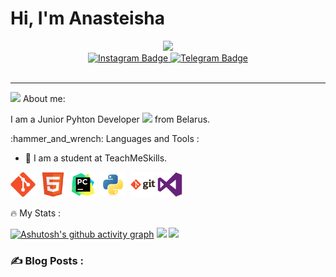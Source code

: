 <!-- BLOG-POST-LIST:START -->
# Hi, I'm Anasteisha


<div id="header" align="center">
  <img src="https://media.giphy.com/media/jNA4Bof4CGbwNOlRP9/giphy.gif" width="480"/>
</div>
<div id="badges" align="center">
  <a href="https://www.instagram.com/a.sundik/?igshid=NTdlMDg3MTY%3D">
    <img src="https://img.shields.io/badge/Instagram-red?style=for-the-badge&logo=Instagram&logoColor=black" alt="Instagram Badge"/>
  </a>
  <a href="https://tlgg.ru/@nastasandalova">
    <img src="https://img.shields.io/badge/Telegram-blue?style=for-the-badge&logo=Telegram&logoColor=black" alt="Telegram Badge"/>
  </a>
</div>


<div  align="center">
  <img src="https://komarev.com/ghpvc/?username=Shundik&style=flat-square&color=blue" alt=""/>
</dif> 

---
<div align="left">
  <img src="https://media.giphy.com/media/77T0KoLNfI9kXYWoAK/giphy.gif" width="50"/> About me:
  
  I am a Junior Pyhton Developer <img src="https://media.giphy.com/media/WUlplcMpOCEmTGBtBW/giphy.gif" width="30"> from Belarus.
</div>
<div align="left">
  :hammer_and_wrench: Languages and Tools :
  
  
</div>
<div align="left">
  
  - :seedling: I am a student at TeachMeSkills.
  
</dif>


<div>
  <img src="https://github.com/devicons/devicon/blob/master/icons/git/git-original.svg" title="GIT" alt="GIT" width="40" height="40"/>&nbsp;
  <img src="https://github.com/devicons/devicon/blob/master/icons/html5/html5-original.svg" title="HTML" alt="HTML" width="40" height="40"/>&nbsp;
  <img src="https://github.com/devicons/devicon/blob/master/icons/pycharm/pycharm-original.svg" title="pycharm" alt="pycharm" width="40" height="40"/>&nbsp;
  <img src="https://github.com/devicons/devicon/blob/master/icons/python/python-original.svg" title="python " alt="python" width="40" height="40"/>&nbsp;
  <img src="https://github.com/devicons/devicon/blob/master/icons/git/git-original-wordmark.svg" title="Git" **alt="Git" width="40" height="40"/>
  <img src="https://github.com/devicons/devicon/blob/master/icons/visualstudio/visualstudio-plain.svg" title="visualstudio " alt="visualstudio" width="40" height="40"/>&nbsp;
</div>



:fire: My Stats :



[![Ashutosh's github activity graph](https://github-readme-activity-graph.cyclic.app/graph?username=Shundik&theme=xcode)](https://github.com/ashutosh00710/github-readme-activity-graph)
![](https://github-profile-summary-cards.vercel.app/api/cards/stats?username=Shundik&theme=tokyonight)
![](https://github-profile-summary-cards.vercel.app/api/cards/most-commit-language?username=Shundik&theme=tokyonight)

### :writing_hand: Blog Posts :

<!-- BLOG-POST-LIST:END -->
